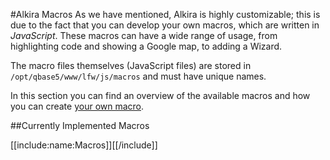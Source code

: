 [howto]: /sampleapp/#/alkiradocs/Macros\_HOWTO

#Alkira Macros
As we have mentioned, Alkira is highly customizable; this is due to the fact that you can develop your own macros, which are written in _JavaScript_.
These macros can have a wide range of usage, from highlighting code and showing a Google map, to adding a Wizard.

The macro files themselves (JavaScript files) are stored in `/opt/qbase5/www/lfw/js/macros` and must have unique names.

In this section you can find an overview of the available macros and how you can create [your own macro][howto].

##Currently Implemented Macros

[[include:name:Macros]][[/include]]

